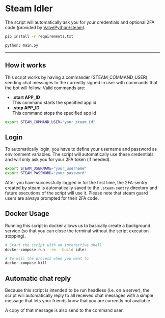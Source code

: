# Steam Idler

The script will automatically ask you for your credentials and optional 2FA code (provided by [ValvePython/steam](https://github.com/ValvePython/steam)).

```sh
pip install -r requirements.txt

python3 main.py
```

---

## How it works

This script works by having a commander (STEAM_COMMAND_USER) sending chat messages to the currently signed in user
with commands that the bot will follow. Valid commands are:

-   **.start APP_ID** <br> This command starts the specified app id
-   **.stop APP_ID** <br> This command stops the specified app id

```sh
export STEAM_COMMAND_USER="your_steam_id"
```

## Login

To automatically login, you have to define your username and password as environment variables.
The script will automatically use these credentials and will only ask you for your 2FA token (if needed).

```sh
export STEAM_USERNAME="your_username"
export STEAM_PASSWORD="your_password"
```

After you have successfully logged in for the first time, the 2FA-sentry created by steam is automatically saved to the `.steam-sentry` directory and future executions of the script will use it. Please note that steam guard users are always prompted for their 2FA code.

## Docker Usage

Running this script in docker allows us to basically create a background service (so that you can close the terminal without the script execution stopping).

```sh
# Start the script with an interactive shell
docker-compose run --rm --build idler

# To kill the process when you want to
docker-compose kill
```

## Automatic chat reply

Because this script is intended to be run headless (i.e. on a server), the script will automatically reply to all received chat messages with a simple message that lets your friends know that you are currently not available.

A copy of that message is also send to the command user.
